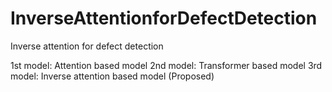 # InverseAttentionforDefectDetection
Inverse attention for defect detection


1st model: Attention based model
2nd model: Transformer based model
3rd model: Inverse attention based model (Proposed)
